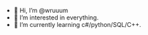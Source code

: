 - 👋 Hi, I’m @wruuum
- 👀 I’m interested in everything.
- 🌱 I’m currently learning c#/python/SQL/C++.
<!-- -💞️ I’m looking to collaborate on ...
- 📫 How to reach me ... -->

<!---
wruuum/wruuum is a ✨ special ✨ repository because its `README.md` (this file) appears on your GitHub profile.
You can click the Preview link to take a look at your changes.
--->
